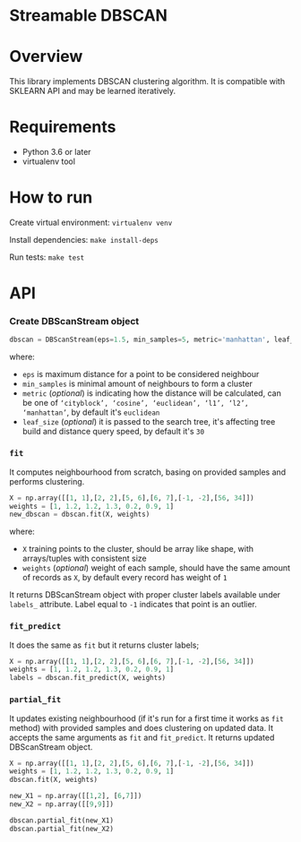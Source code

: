 # Streamable DBSCAN

# Overview

This library implements DBSCAN clustering algorithm. 
It is compatible with SKLEARN API and may be learned iteratively.

# Requirements

- Python 3.6 or later
- virtualenv tool

# How to run

Create virtual environment:
`virtualenv venv`

Install dependencies: 
`make install-deps`

Run tests: 
`make test`

# API

### Create DBScanStream object

```python
dbscan = DBScanStream(eps=1.5, min_samples=5, metric='manhattan', leaf_size=50)
```

where:
- `eps` is maximum distance for a point to be considered neighbour 
- `min_samples` is minimal amount of neighbours to form a cluster
- `metric` (_optional_) is indicating how the distance will be calculated, can be one of `‘cityblock’, ‘cosine’, ‘euclidean’, ‘l1’, ‘l2’, ‘manhattan’`, by default it's `euclidean`
- `leaf_size` (_optional_) it is passed to the search tree, it's affecting tree build and distance query speed, by default it's `30`

### `fit`

It computes neighbourhood from scratch, basing on provided samples and performs clustering. 

```python
X = np.array([[1, 1],[2, 2],[5, 6],[6, 7],[-1, -2],[56, 34]])
weights = [1, 1.2, 1.2, 1.3, 0.2, 0.9, 1]
new_dbscan = dbscan.fit(X, weights)
```

where:
- `X` training points to the cluster, should be array like shape, with arrays/tuples with consistent size
- `weights` (_optional_) weight of each sample, should have the same amount of records as `X`, by default every record has weight of `1`

It returns DBScanStream object with proper cluster labels available under `labels_` attribute.
Label equal to `-1` indicates that point is an outlier. 

### `fit_predict`

It does the same as `fit` but it returns cluster labels;

```python
X = np.array([[1, 1],[2, 2],[5, 6],[6, 7],[-1, -2],[56, 34]])
weights = [1, 1.2, 1.2, 1.3, 0.2, 0.9, 1]
labels = dbscan.fit_predict(X, weights)
```

### `partial_fit` 

It updates existing neighbourhood (if it's run for a first time it works as `fit` method) with provided samples and does clustering on updated data.
It accepts the same arguments as `fit` and `fit_predict`.
It returns updated DBScanStream object.

```python
X = np.array([[1, 1],[2, 2],[5, 6],[6, 7],[-1, -2],[56, 34]])
weights = [1, 1.2, 1.2, 1.3, 0.2, 0.9, 1]
dbscan.fit(X, weights)

new_X1 = np.array([[1,2], [6,7]])
new_X2 = np.array([[9,9]])

dbscan.partial_fit(new_X1)
dbscan.partial_fit(new_X2)
```